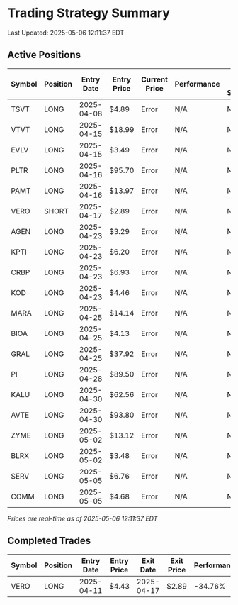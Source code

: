 # Trading Strategy Summary

Last Updated: 2025-05-06 12:11:37 EDT

## Active Positions

| Symbol | Position | Entry Date | Entry Price | Current Price | Performance | P/L per Share |
|--------|----------|------------|-------------|---------------|-------------|--------------|
| TSVT | LONG | 2025-04-08 | $4.89 | Error | N/A | N/A |
| VTVT | LONG | 2025-04-15 | $18.99 | Error | N/A | N/A |
| EVLV | LONG | 2025-04-15 | $3.49 | Error | N/A | N/A |
| PLTR | LONG | 2025-04-16 | $95.70 | Error | N/A | N/A |
| PAMT | LONG | 2025-04-16 | $13.97 | Error | N/A | N/A |
| VERO | SHORT | 2025-04-17 | $2.89 | Error | N/A | N/A |
| AGEN | LONG | 2025-04-23 | $3.29 | Error | N/A | N/A |
| KPTI | LONG | 2025-04-23 | $6.20 | Error | N/A | N/A |
| CRBP | LONG | 2025-04-23 | $6.93 | Error | N/A | N/A |
| KOD | LONG | 2025-04-23 | $4.46 | Error | N/A | N/A |
| MARA | LONG | 2025-04-25 | $14.14 | Error | N/A | N/A |
| BIOA | LONG | 2025-04-25 | $4.13 | Error | N/A | N/A |
| GRAL | LONG | 2025-04-25 | $37.92 | Error | N/A | N/A |
| PI | LONG | 2025-04-28 | $89.50 | Error | N/A | N/A |
| KALU | LONG | 2025-04-30 | $62.56 | Error | N/A | N/A |
| AVTE | LONG | 2025-04-30 | $93.80 | Error | N/A | N/A |
| ZYME | LONG | 2025-05-02 | $13.12 | Error | N/A | N/A |
| BLRX | LONG | 2025-05-02 | $3.48 | Error | N/A | N/A |
| SERV | LONG | 2025-05-05 | $6.76 | Error | N/A | N/A |
| COMM | LONG | 2025-05-05 | $4.68 | Error | N/A | N/A |

*Prices are real-time as of 2025-05-06 12:11:37 EDT*

## Completed Trades

| Symbol | Position | Entry Date | Entry Price | Exit Date | Exit Price | Performance |
|--------|----------|------------|-------------|-----------|------------|-------------|
| VERO | LONG | 2025-04-11 | $4.43 | 2025-04-17 | $2.89 | -34.76% |